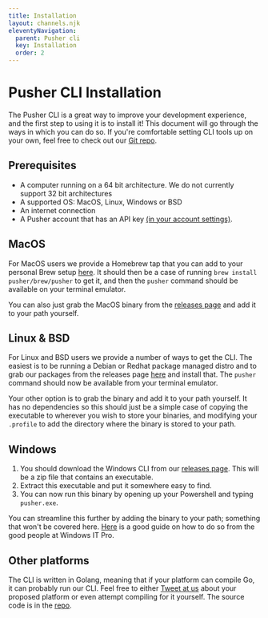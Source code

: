 ```yaml
---
title: Installation
layout: channels.njk
eleventyNavigation:
  parent: Pusher cli
  key: Installation
  order: 2
---
```


# Pusher CLI Installation

The Pusher CLI is a great way to improve your development experience, and the first step to using it is to install it! This document will go through the ways in which you can do so. If you're comfortable setting CLI tools up on your own, feel free to check out our [Git repo](https://github.com/pusher/pusher-cli).

## Prerequisites

- A computer running on a 64 bit architecture. We do not currently support 32 bit architectures
- A supported OS: MacOS, Linux, Windows or BSD
- An internet connection
- A Pusher account that has an API key [(in your account settings)](https://dashboard.pusher.com/accounts/api_key).

## MacOS

For MacOS users we provide a Homebrew tap that you can add to your personal Brew setup [here](http://github.com/pusher/homebrew-tap). It should then be a case of running `brew install pusher/brew/pusher` to get it, and then the `pusher` command should be available on your terminal emulator.

You can also just grab the MacOS binary from the [releases page](https://github.com/pusher/pusher-cli/releases) and add it to your path yourself.

## Linux & BSD

For Linux and BSD users we provide a number of ways to get the CLI. The easiest is to be running a Debian or Redhat package managed distro and to grab our packages from the releases page [here](https://github.com/pusher/pusher-cli/releases) and install that. The `pusher` command should now be available from your terminal emulator.

Your other option is to grab the binary and add it to your path yourself. It has no dependencies so this should just be a simple case of copying the executable to wherever you wish to store your binaries, and modifying your `.profile` to add the directory where the binary is stored to your path.

## Windows

1. You should download the Windows CLI from our [releases page](https://github.com/pusher/pusher-cli/releases). This will be a zip file that contains an executable.
2. Extract this executable and put it somewhere easy to find.
3. You can now run this binary by opening up your Powershell and typing `pusher.exe`.

You can streamline this further by adding the binary to your path; something that won't be covered here. [Here](https://www.computerhope.com/issues/ch000549.htm) is a good guide on how to do so from the good people at Windows IT Pro.

## Other platforms

The CLI is written in Golang, meaning that if your platform can compile Go, it can probably run our CLI. Feel free to either [Tweet at us](https://twitter.com/pusher) about your proposed platform or even attempt compiling for it yourself. The source code is in the [repo](https://github.com/pusher/pusher-cli).
